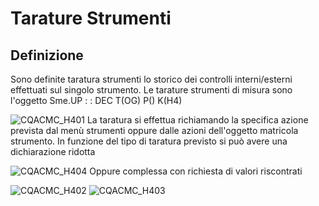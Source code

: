 # Tarature Strumenti
## Definizione
Sono definite taratura strumenti lo storico dei controlli interni/esterni effettuati sul singolo  strumento.
Le tarature strumenti di misura sono l'oggetto Sme.UP
 :  : DEC T(OG) P() K(H4)

![CQACMC_H401](http://doc.smeup.com/immagini/CQACMC_03/CQACMC_H401.png)
La taratura si effettua richiamando la specifica azione prevista dal menù strumenti oppure dalle azioni dell'oggetto matricola strumento.
In funzione del tipo di taratura previsto si può avere una dichiarazione ridotta

![CQACMC_H404](http://doc.smeup.com/immagini/CQACMC_03/CQACMC_H404.png)
Oppure complessa con richiesta di valori riscontrati

![CQACMC_H402](http://doc.smeup.com/immagini/CQACMC_03/CQACMC_H402.png)
![CQACMC_H403](http://doc.smeup.com/immagini/CQACMC_03/CQACMC_H403.png)